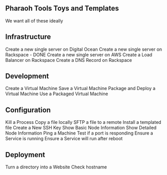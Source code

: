 Pharaoh Tools Toys and Templates
--------------------------------

We want all of these ideally



Infrastructure
--------------------------------
Create a new single server on Digital Ocean
Create a new single server on Rackspace - DONE
Create a new single server on AWS
Create a Load Balancer on Rackspace
Create a DNS Record on Rackspace


Development
------------------------------
Create a Virtual Machine
Save a Virtual Machine
Package and Deploy a Virtual Machine
Use a Packaged Virtual Machine


Configuration
------------------------------
Kill a Process
Copy a file locally
SFTP a file to a remote
Install a templated file
Create a New SSH Key
Show Basic Node Information
Show Detailed Node Information
Ping a Machine
Test if a port is responding
Ensure a Service is running
Ensure a Service will run after reboot


Deployment
------------------------------
Turn a directory into a Website
Check hostname


